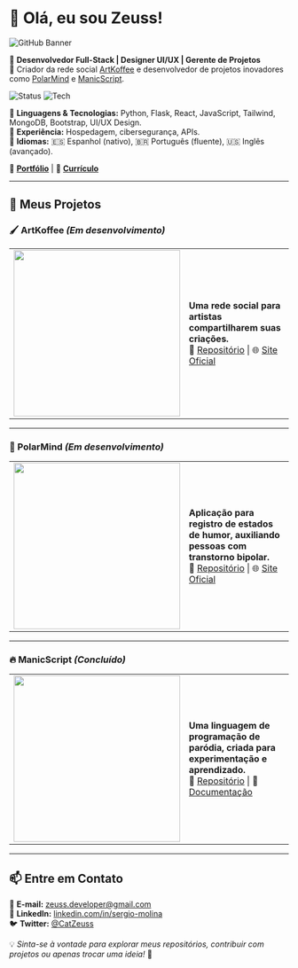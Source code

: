 # 👋 Olá, eu sou **Zeuss!**

![GitHub Banner](https://github.com/CatZeuss/CatZeuss/images/Github_banner.png)

🚀 **Desenvolvedor Full-Stack | Designer UI/UX | Gerente de Projetos**  
🎨 Criador da rede social [ArtKoffee](https://www.art-koffee.com) e desenvolvedor de projetos inovadores como [PolarMind](https://app.polarmind.org) e [ManicScript](https://github.com/CatZeuss/ManicScript).  

![Status](https://img.shields.io/badge/Status-Ativo-brightgreen) ![Tech](https://img.shields.io/badge/Stack-Python%20%7C%20Flask%20%7C%20React-blue)

🔹 **Linguagens & Tecnologias:** Python, Flask, React, JavaScript, Tailwind, MongoDB, Bootstrap, UI/UX Design.  
🔹 **Experiência:** Hospedagem, cibersegurança, APIs.  
🔹 **Idiomas:** 🇪🇸 Espanhol (nativo), 🇧🇷 Português (fluente), 🇺🇸 Inglês (avançado).  

📜 **[Portfólio](https://zeuss-dev.replit.app/)** | 📄 **[Currículo](https://github.com/CatZeuss/README/blob/main/CV_Sergio_Molina.pdf)**

---

## 🚀 Meus Projetos

### 🖌️ ArtKoffee *(Em desenvolvimento)*

<table>
  <tr>
    <td>
      <img src="https://github.com/ArtKoffee/ArtKoffee/raw/main/banner.jpg" width="300px" />
    </td>
    <td>
      <strong>Uma rede social para artistas compartilharem suas criações.</strong><br>
      🔗 <a href="https://github.com/ArtKoffee/ArtKoffee">Repositório</a> | 🌐 <a href="https://www.art-koffee.com">Site Oficial</a>
    </td>
  </tr>
</table>

---

### 🧠 PolarMind *(Em desenvolvimento)*

<table>
  <tr>
    <td>
      <img src="https://github.com/CatZeuss/PolarMind/raw/main/banner.jpg" width="300px" />
    </td>
    <td>
      <strong>Aplicação para registro de estados de humor, auxiliando pessoas com transtorno bipolar.</strong><br>
      🔗 <a href="https://github.com/CatZeuss/PolarMind">Repositório</a> | 🌐 <a href="https://app.polarmind.org">Site Oficial</a>
    </td>
  </tr>
</table>

---

### 🔥 ManicScript *(Concluído)*

<table>
  <tr>
    <td>
      <img src="https://github.com/CatZeuss/ManicScript/raw/main/banner.jpg" width="300px" />
    </td>
    <td>
      <strong>Uma linguagem de programação de paródia, criada para experimentação e aprendizado.</strong><br>
      🔗 <a href="https://github.com/CatZeuss/ManicScript">Repositório</a> | 📜 <a href="https://manic-script.replit.app">Documentação</a>
    </td>
  </tr>
</table>

---

## 📫 Entre em Contato

💌 **E-mail:** [zeuss.developer@gmail.com](mailto:zeuss.developer@gmail.com)  
💼 **LinkedIn:** [linkedin.com/in/sergio-molina](https://www.linkedin.com/in/sergio-molina/)  
🐦 **Twitter:** [@CatZeuss](https://twitter.com/CatZeuss)  

💡 _Sinta-se à vontade para explorar meus repositórios, contribuir com projetos ou apenas trocar uma ideia!_ 🚀
